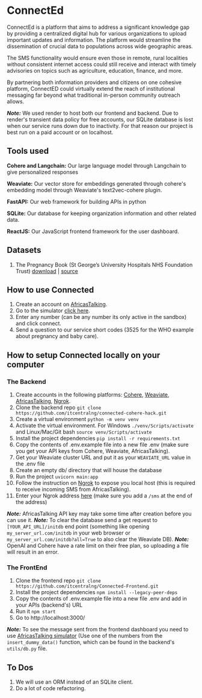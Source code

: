 ﻿# ConnectEd
ConnectEd is a platform that aims to address a significant knowledge gap by providing a centralized digital hub for various organizations to upload important updates and information. The platform would streamline the dissemination of crucial data to populations across wide geographic areas. 

The SMS functionality would ensure even those in remote, rural localities without consistent internet access could still receive and interact with timely advisories on topics such as agriculture, education, finance, and more. 

By partnering both information providers and citizens on one cohesive platform, ConnectED could virtually extend the reach of institutional messaging far beyond what traditional in-person community outreach allows.

***Note:*** We used render to host both our frontend and backend. Due to render's transient data policy for free accounts, our SQLite database is lost when our service runs down due to inactivity. For that reason our project is best run on a paid account or on localhost.
## Tools used
**Cohere and Langchain:** Our large language model through Langchain to give personalized responses

**Weaviate:** Our vector store for embeddings generated through cohere's embedding model through Weaviate's text2vec-cohere plugin.

**FastAPI:** Our web framework for building APIs in python

**SQLite:** Our database for keeping organization information and other related data.

**ReactJS:** Our JavaScript frontend framework for the user dashboard.

## Datasets
1. The Pregnancy Book (St George’s University Hospitals NHS Foundation Trust) [download](https://www.stgeorges.nhs.uk/wp-content/uploads/2013/11/Pregnancy_Book_comp.pdf) | [source](https://www.stgeorges.nhs.uk/)

## How to use Connected
1. Create an account on [AfricasTalking](https://account.africastalking.com/auth/register?next=%2Fapps%2Fsandbox).
2. Go to the simulator [click here](https://developers.africastalking.com/simulator).
3. Enter any number (can be any number its only active in the sandbox) and click connect.
4. Send a question to our service short codes (3525 for the WHO example about pregnancy and baby care).

## How to setup Connected locally on your computer
### The Backend
1. Create accounts in the following platforms: [Cohere](https://dashboard.cohere.com/welcome/login), [Weaviate](https://console.weaviate.cloud/), [AfricasTalking](https://account.africastalking.com/auth/register), [Ngrok](https://ngrok.com/signup).
2. Clone the backend repo `git clone https://github.com/itcentralng/connected-cohere-hack.git`
3. Create a virtual environment `python -m venv venv`
4. Activate the virtual environment. For Windows `./venv/Scripts/activate` and Linux/Mac/Git bash  `source venv/Scripts/activate`
5. Install the project dependencies `pip install -r requirements.txt`
6. Copy the contents of .env.example file into a new file .env (make sure you get your API keys from Cohere, Weaviate, AfricasTalking).
7. Get your Weaviate cluster URL and put it as your `WEAVIATE_URL` value in the .env file
8. Create an empty db/ directory that will house the database
9. Run the project `uvicorn main:app`
10. Follow the instruction on [Ngrok](https://ngrok.com/docs/getting-started/) to expose you local host (this is required to receive incoming SMS from AfricasTalking).
11. Enter your Ngrok address [here](https://account.africastalking.com/apps/sandbox/sms/inbox/callback) (make sure you add a `/sms` at the end of the address)

***Note:*** AfricasTalking API key may take some time after creation before you can use it.
***Note:*** To clear the database send a get request to `[YOUR_API_URL]/initdb` end point (something like opening `my_server_url.com/initdb` in your web browser or `my_server_url.com/initdb?all=True` to also clear the Weaviate DB).
***Note:*** OpenAI and Cohere have a rate limit on their free plan, so uploading a file will result in an error.

### The FrontEnd
1. Clone the frontend repo `git clone https://github.com/itcentralng/Connected-Frontend.git`
2. Install the project dependencies `npm install --legacy-peer-deps`
3. Copy the contents of .env.example file into a new file .env and add in your APIs (backend's) URL 
4. Run it `npm start`
5. Go to http://localhost:3000/

***Note:*** To see the message sent from the frontend dashboard you need to use [AfricasTalking simulator](https://developers.africastalking.com/simulator) (Use one of the numbers from the `insert_dummy_data()` function, which can be found in the backend's `utils/db.py` file.

## To Dos
1. We will use an ORM instead of an SQLite client.
2. Do a lot of code refactoring.
